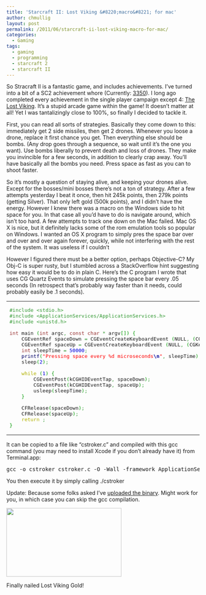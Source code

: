 ```yaml
---
title: 'Starcraft II: Lost Viking &#8220;macro&#8221; for mac'
author: chmullig
layout: post
permalink: /2011/06/starcraft-ii-lost-viking-macro-for-mac/
categories:
  - Gaming
tags:
  - gaming
  - programming
  - starcraft 2
  - starcraft II
---
```

So Stracraft II is a fantastic game, and includes achievements. I&#8217;ve turned into a bit of a SC2 achievement whore (Currently: [3350][1]). I long ago completed every achievement in the single player campaign except 4: [The Lost Viking][2]. It&#8217;s a stupid arcade game within the game! It doesn&#8217;t matter at all! Yet I was tantalizingly close to 100%, so finally I decided to tackle it.

First, you can read all sorts of strategies. Basically they come down to this: immediately get 2 side missiles, then get 2 drones. Whenever you loose a drone, replace it first chance you get. Then everything else should be bombs. (Any drop goes through a sequence, so wait until it&#8217;s the one you want). Use bombs liberally to prevent death and loss of drones. They make you invincible for a few seconds, in addition to clearly crap away. You&#8217;ll have basically all the bombs you need. Press space as fast as you can to shoot faster.

So it&#8217;s mostly a question of staying alive, and keeping your drones alive. Except for the bosses/mini bosses there&#8217;s not a ton of strategy. After a few attempts yesterday I beat it once, then hit 245k points, then 279k points (getting Silver). That only left gold (500k points), and I didn&#8217;t have the energy. However I knew there was a macro on the Windows side to hit space for you. In that case all you&#8217;d have to do is navigate around, which isn&#8217;t too hard. A few attempts to track one down on the Mac failed. Mac OS X is nice, but it definitely lacks some of the rom emulation tools so popular on Windows. I wanted an OS X program to simply pres the space bar over and over and over again forever, quickly, while not interfering with the rest of the system. It was useless if I couldn&#8217;t 

However I figured there must be a better option, perhaps Objective-C? My Obj-C is super rusty, but I stumbled across a StackOverflow hint suggesting how easy it would be to do in plain C. Here&#8217;s the C program I wrote that uses CG Quartz Events to simulate pressing the space bar every .05 seconds (In retrospect that&#8217;s probably way faster than it needs, could probably easily be .1 seconds).

<div class="wp_syntax">
  <table>
    <tr>
      <td class="code">
        <pre class="c" style="font-family:monospace;"><span style="color: #339933;">#include &lt;stdio.h&gt;</span>
<span style="color: #339933;">#include &lt;ApplicationServices/ApplicationServices.h&gt;</span>
<span style="color: #339933;">#include &lt;unistd.h&gt;</span>
&nbsp;
<span style="color: #993333;">int</span> main <span style="color: #009900;">&#40;</span><span style="color: #993333;">int</span> argc<span style="color: #339933;">,</span> <span style="color: #993333;">const</span> <span style="color: #993333;">char</span> <span style="color: #339933;">*</span> argv<span style="color: #009900;">&#91;</span><span style="color: #009900;">&#93;</span><span style="color: #009900;">&#41;</span> <span style="color: #009900;">&#123;</span>
    CGEventRef spaceDown <span style="color: #339933;">=</span> CGEventCreateKeyboardEvent <span style="color: #009900;">&#40;</span>NULL<span style="color: #339933;">,</span> <span style="color: #009900;">&#40;</span>CGKeyCode<span style="color: #009900;">&#41;</span><span style="color: #0000dd;">49</span><span style="color: #339933;">,</span> <span style="color: #000000; font-weight: bold;">true</span><span style="color: #009900;">&#41;</span><span style="color: #339933;">;</span>
    CGEventRef spaceUp <span style="color: #339933;">=</span> CGEventCreateKeyboardEvent <span style="color: #009900;">&#40;</span>NULL<span style="color: #339933;">,</span> <span style="color: #009900;">&#40;</span>CGKeyCode<span style="color: #009900;">&#41;</span><span style="color: #0000dd;">49</span><span style="color: #339933;">,</span> <span style="color: #000000; font-weight: bold;">false</span><span style="color: #009900;">&#41;</span><span style="color: #339933;">;</span>
    <span style="color: #993333;">int</span> sleepTime <span style="color: #339933;">=</span> <span style="color: #0000dd;">50000</span><span style="color: #339933;">;</span>
    <span style="color: #000066;">printf</span><span style="color: #009900;">&#40;</span><span style="color: #ff0000;">"Pressing space every %d microseconds<span style="color: #000099; font-weight: bold;">\n</span>"</span><span style="color: #339933;">,</span> sleepTime<span style="color: #009900;">&#41;</span><span style="color: #339933;">;</span>
    sleep<span style="color: #009900;">&#40;</span><span style="color: #0000dd;">2</span><span style="color: #009900;">&#41;</span><span style="color: #339933;">;</span>
&nbsp;
    <span style="color: #b1b100;">while</span> <span style="color: #009900;">&#40;</span><span style="color: #0000dd;">1</span><span style="color: #009900;">&#41;</span> <span style="color: #009900;">&#123;</span>
        CGEventPost<span style="color: #009900;">&#40;</span>kCGHIDEventTap<span style="color: #339933;">,</span> spaceDown<span style="color: #009900;">&#41;</span><span style="color: #339933;">;</span>
        CGEventPost<span style="color: #009900;">&#40;</span>kCGHIDEventTap<span style="color: #339933;">,</span> spaceUp<span style="color: #009900;">&#41;</span><span style="color: #339933;">;</span>
        usleep<span style="color: #009900;">&#40;</span>sleepTime<span style="color: #009900;">&#41;</span><span style="color: #339933;">;</span>
    <span style="color: #009900;">&#125;</span>
&nbsp;
    CFRelease<span style="color: #009900;">&#40;</span>spaceDown<span style="color: #009900;">&#41;</span><span style="color: #339933;">;</span>
    CFRelease<span style="color: #009900;">&#40;</span>spaceUp<span style="color: #009900;">&#41;</span><span style="color: #339933;">;</span>
    <span style="color: #b1b100;">return</span> <span style="color: #0000dd;"></span><span style="color: #339933;">;</span>
<span style="color: #009900;">&#125;</span></pre>
      </td>
    </tr>
  </table>
</div>

It can be copied to a file like &#8220;cstroker.c&#8221; and compiled with this gcc command (you may need to install Xcode if you don&#8217;t already have it) from Terminal.app: 

<pre>gcc -o cstroker cstroker.c -O -Wall -framework ApplicationServices</pre>

You then execute it by simply calling ./cstroker

Update: Because some folks asked I&#8217;ve [uploaded the binary][3]. Might work for you, in which case you can skip the gcc compilation. 

<div id="attachment_361" style="width: 310px" class="wp-caption alignnone">
  <a href="http://chmullig.com/wp-content/uploads/2011/06/Lost-Viking-Gold.png"><img src="http://chmullig.com/wp-content/uploads/2011/06/Lost-Viking-Gold-300x179.png" alt="" title="Lost Viking Gold" width="300" height="179" class="size-medium wp-image-361" /></a>
  
  <p class="wp-caption-text">
    Finally nailed Lost Viking Gold!
  </p>
</div>

 [1]: us.battle.net/sc2/en/profile/463552/1/chmullig/achievements/ "My battle.net profile"
 [2]: http://wiki.teamliquid.net/starcraft2/Lost_Viking
 [3]: http://chmullig.com/wp-content/uploads/2011/06/cstroker